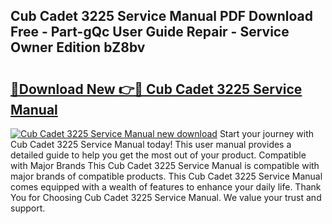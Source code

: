 ## Cub Cadet 3225 Service Manual PDF Download Free - Part-gQc User Guide Repair - Service Owner Edition bZ8bv

# <h2><a href="http://bc47757.oget.top/?id=Cub+Cadet+3225+Service+Manual">🔗Download New 👉🔴 Cub Cadet 3225 Service Manual</a></h2>

[![Cub Cadet 3225 Service Manual new download](https://i.imgur.com/5g1atiW.png)](http://bc47757.oget.top/?id=Cub+Cadet+3225+Service+Manual)
Start your journey with Cub Cadet 3225 Service Manual today! This user manual provides a detailed guide to help you get the most out of your product. Compatible with Major Brands This Cub Cadet 3225 Service Manual is compatible with major brands of compatible products. This Cub Cadet 3225 Service Manual comes equipped with a wealth of features to enhance your daily life. Thank You for Choosing Cub Cadet 3225 Service Manual. We value your trust and support.
